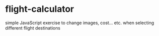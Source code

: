 # flight-calculator
simple JavaScript exercise to change images, cost... etc. when selecting different flight destinations 
